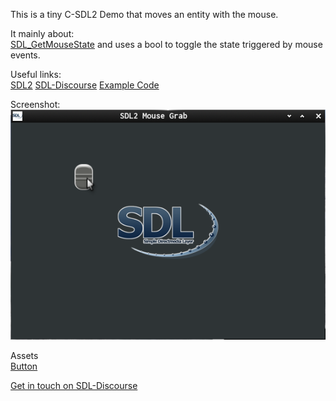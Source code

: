 This is a tiny C-SDL2 Demo that moves an entity with the mouse.

It mainly about:  
[SDL_GetMouseState](https://wiki.libsdl.org/SDL_GetMouseState) and uses a bool to toggle the state triggered by mouse events.

Useful links:  
[SDL2](https://www.libsdl.org/) [SDL-Discourse](https://discourse.libsdl.org) [Example Code](https://gist.github.com/Acry/baa861b8e370c6eddbb18519c487d9d8)

Screenshot:  
![Screenshot](./screenshot.png)

Assets  
[Button](https://openclipart.org/detail/184819/black-slider)

[Get in touch on SDL-Discourse](https://discourse.libsdl.org/u/Acry/summary)
